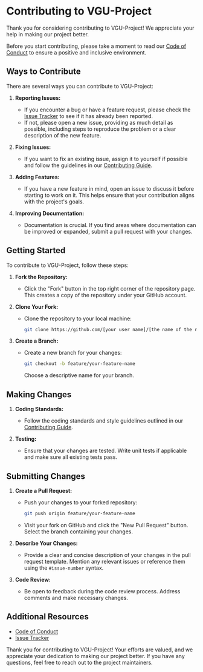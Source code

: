 # Contributing to VGU-Project

Thank you for considering contributing to VGU-Project! We appreciate your help in making our project better.

Before you start contributing, please take a moment to read our [Code of Conduct](CODE_OF_CONDUCT.md) to ensure a positive and inclusive environment.

## Ways to Contribute

There are several ways you can contribute to VGU-Project:

1. **Reporting Issues:**
   - If you encounter a bug or have a feature request, please check the [Issue Tracker](https://github.com/BillyData/VGU-Project/issues) to see if it has already been reported.
   - If not, please open a new issue, providing as much detail as possible, including steps to reproduce the problem or a clear description of the new feature.

2. **Fixing Issues:**
   - If you want to fix an existing issue, assign it to yourself if possible and follow the guidelines in our [Contributing Guide](CONTRIBUTING.md).

3. **Adding Features:**
   - If you have a new feature in mind, open an issue to discuss it before starting to work on it. This helps ensure that your contribution aligns with the project's goals.

4. **Improving Documentation:**
   - Documentation is crucial. If you find areas where documentation can be improved or expanded, submit a pull request with your changes.

## Getting Started

To contribute to VGU-Project, follow these steps:

1. **Fork the Repository:**
   - Click the "Fork" button in the top right corner of the repository page. This creates a copy of the repository under your GitHub account.

2. **Clone Your Fork:**
   - Clone the repository to your local machine:
     ```bash
     git clone https://github.com/[your user name]/[the name of the repository that you use to fork].git
     ```


3. **Create a Branch:**
   - Create a new branch for your changes:
     ```bash
     git checkout -b feature/your-feature-name
     ```
     Choose a descriptive name for your branch.

## Making Changes

1. **Coding Standards:**
   - Follow the coding standards and style guidelines outlined in our [Contributing Guide](CONTRIBUTING.md).

2. **Testing:**
   - Ensure that your changes are tested. Write unit tests if applicable and make sure all existing tests pass.

## Submitting Changes

1. **Create a Pull Request:**
   - Push your changes to your forked repository:
     ```bash
     git push origin feature/your-feature-name
     ```
   - Visit your fork on GitHub and click the "New Pull Request" button. Select the branch containing your changes.

2. **Describe Your Changes:**
   - Provide a clear and concise description of your changes in the pull request template. Mention any relevant issues or reference them using the `#issue-number` syntax.

3. **Code Review:**
   - Be open to feedback during the code review process. Address comments and make necessary changes.

## Additional Resources

- [Code of Conduct](CODE_OF_CONDUCT.md)
- [Issue Tracker](https://github.com/BillyData/VGU-Project/issues)

Thank you for contributing to VGU-Project! Your efforts are valued, and we appreciate your dedication to making our project better. If you have any questions, feel free to reach out to the project maintainers.
